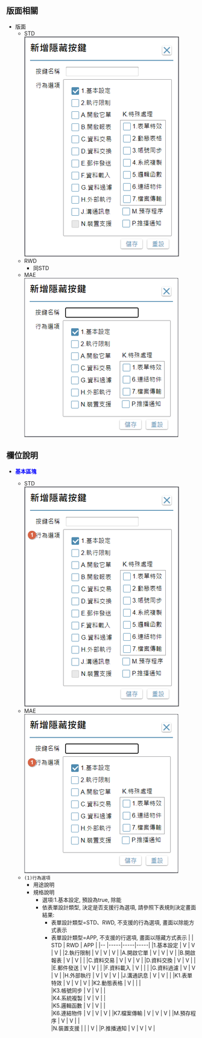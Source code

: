 ## <div id="behavior-layout">版面相關</div>
* 版面
    * STD</br>
        ![pic][image_button_STD]
    * RWD
        * 同STD
    * MAE</br>
        ![pic][image_button_MAE]

## <div id="behavior-object-desc">欄位說明</div>
* <p id="fieldbreak1" style="color:blue;font-weight:bold">基本區塊</p>

    * STD</br>
        ![pic][image_fieldbreak1_STD]
    * MAE</br>
        ![pic][image_fieldbreak1_MAE]
    * `(1)行為選項`    
        * 用途說明
        * 規格說明        
            * 選項:1.基本設定, 預設為true, 除能
            * 依表單設計類型, 決定是否支援行為選項, 請參照下表規則決定畫面結果:
                * 表單設計類型=STD、RWD, 不支援的行為選項, 畫面以除能方式表示
                * 表單設計類型=APP, 不支援的行選項, 畫面以隱藏方式表示
                |   | STD | RWD | APP |
                |-- |-----|-----|-----|
                |1.基本設定 | V | V | V |
                |2.執行限制 | V | V | V |
                |A.開啟它單 | V | V | V |
                |B.開啟報表 | V | V |  |
                |C.資料交易 | V | V | V |
                |D.資料交換 | V | V |  |
                |E.郵件發送 | V | V |  |
                |F.資料載入 | V |  |  |	
                |G.資料過濾 | V | V | V |
                |H.外部執行 | V | V | V |
                |J.溝通訊息 | V | V |  |
                |K1.表單特效 | V | V | V |
                |K2.動態表格 | V |  |  |	
                |K3.帳號同步 | V | V |  |	
                |K4.系統複製 | V | V |  |	
                |K5.邏輯函數 | V | V |  |	
                |K6.連結物件 | V | V | V |
                |K7.檔案傳輸 | V | V | V |
                |M.預存程序 | V | V |  |	
                |N.裝置支援 |  |  | V |
                |P.推播通知 | V | V | V |

                


<!-- 圖片 -->
[image_button_STD]:attachment/AddHiddenButton_STD.png
[image_button_MAE]:attachment/AddHiddenButton_MAE.png
[image_fieldbreak1_STD]:attachment/AddHiddenButton_STD_block1.png
[image_fieldbreak1_MAE]:attachment/AddHiddenButton_MAE_block1.png